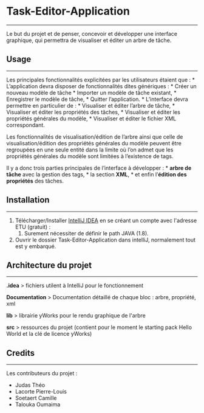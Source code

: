 # Task-Editor-Application
- - - -

Le but du projet et de penser, concevoir et développer une interface graphique, qui permettra de visualiser et éditer un arbre de tâche.

## Usage
- - - -

Les principales fonctionnalités explicitées par les utilisateurs étaient que : 
	* L’application devra disposer de fonctionnalités dites génériques :
		* Créer un nouveau modèle de tâche
		* Importer un modèle de tâche existant,
		* Enregistrer le modèle de tâche,
		* Quitter l’application.
	* L’interface devra permettre en particulier de :
		* Visualiser et éditer l’arbre de tâche,
		* Visualiser et éditer  les propriétés des tâches,
		* Visualiser et éditer les propriétés générales du modèle,
		* Visualiser et éditer le fichier XML correspondant.

Les fonctionnalités de visualisation/édition de l’arbre ainsi que celle de visualisation/édition des propriétés générales du modèle peuvent être regroupées en une seule entité dans la limite où l’on admet que les propriétés générales du modèle sont limitées à l’existence de tags. 

Il y a donc trois parties principales de l’interface à développer : 
	* **arbre de tâche** avec la gestion des tags,
	* la section **XML**,
	* et enfin l’**édition des propriétés** des tâches.

## Installation
- - - -

1. Télécharger/Installer [IntelliJ IDEA](https://www.jetbrains.com/idea/) en se créant un compte avec l'adresse ETU (gratuit) : 
	1. Surement nécessiter de définir le path JAVA (1.8).
2. Ouvrir le dossier Task-Editor-Application dans intelliJ, normalement tout est y embarqué.

## Architecture du projet
- - - -
**.idea** 
	> fichiers utilent à IntelliJ pour le fonctionnement

**Documentation** 
	> Documentation détaillé de chaque bloc : arbre, propriété, xml

**lib** 
	> librairie yWorks pour le rendu graphique de l'arbre

**src** 
	> ressources du projet (contient pour le moment le starting pack Hello World et la clé de licence yWorks)


## Credits
- - - -

Les contributeurs du projet : 

* Judas Théo 
* Lacorte Pierre-Louis 
* Soetaert Camille 
* Talouka Oumaima 